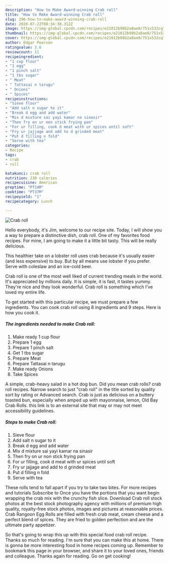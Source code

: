 ```yaml
---
description: "How to Make Award-winning Crab roll"
title: "How to Make Award-winning Crab roll"
slug: 296-how-to-make-award-winning-crab-roll
date: 2020-07-22T08:34:30.312Z
image: https://img-global.cpcdn.com/recipes/e21012b98b2a8ae0/751x532cq70/crab-roll-recipe-main-photo.jpg
thumbnail: https://img-global.cpcdn.com/recipes/e21012b98b2a8ae0/751x532cq70/crab-roll-recipe-main-photo.jpg
cover: https://img-global.cpcdn.com/recipes/e21012b98b2a8ae0/751x532cq70/crab-roll-recipe-main-photo.jpg
author: Edgar Pearson
ratingvalue: 3.6
reviewcount: 11
recipeingredient:
- "1 cup flour"
- "1 egg"
- "1 pinch salt"
- "1 tbs sugar"
- " Meat"
- " Tattasai n tarugu"
- " Onions"
- " Spices"
recipeinstructions:
- "Sieve flour"
- "Add salt n sugar to it"
- "Break d egg and add water"
- "Mix d mixture sai yayi kamar na sinasir"
- "Then fry on ur non stick frying pan"
- "For ur filling, cook d meat with ur spices until soft"
- "Fry ur jajjage and add to d grinded meat"
- "Put d filling n fold"
- "Serve with tea"
categories:
- Recipe
tags:
- crab
- roll

katakunci: crab roll 
nutrition: 230 calories
recipecuisine: American
preptime: "PT14M"
cooktime: "PT37M"
recipeyield: "1"
recipecategory: Lunch

---
```



![Crab roll](https://img-global.cpcdn.com/recipes/e21012b98b2a8ae0/751x532cq70/crab-roll-recipe-main-photo.jpg)

Hello everybody, it's Jim, welcome to our recipe site. Today, I will show you a way to prepare a distinctive dish, crab roll. One of my favorites food recipes. For mine, I am going to make it a little bit tasty. This will be really delicious.

This healthier take on a lobster roll uses crab because it&#39;s usually easier (and less expensive) to buy. But by all means use lobster if you prefer. Serve with coleslaw and an ice-cold beer.

Crab roll is one of the most well liked of current trending meals in the world. It's appreciated by millions daily. It is simple, it is fast, it tastes yummy. They're nice and they look wonderful. Crab roll is something which I've loved my entire life.


To get started with this particular recipe, we must prepare a few ingredients. You can cook crab roll using 8 ingredients and 9 steps. Here is how you cook it.

<!--inarticleads1-->

##### The ingredients needed to make Crab roll:

1. Make ready 1 cup flour
1. Prepare 1 egg
1. Prepare 1 pinch salt
1. Get 1 tbs sugar
1. Prepare  Meat
1. Prepare  Tattasai n tarugu
1. Make ready  Onions
1. Take  Spices


A simple, crab-heavy salad in a hot dog bun. Did you mean crab rolls? crab roll recipes. Narrow search to just &#34;crab roll&#34; in the title sorted by quality sort by rating or Advanced search. Crab is just as delicious on a buttery toasted bun, especially when amped up with mayonnaise, lemon, Old Bay Crab Rolls. this link is to an external site that may or may not meet accessibility guidelines. 

<!--inarticleads2-->

##### Steps to make Crab roll:

1. Sieve flour
1. Add salt n sugar to it
1. Break d egg and add water
1. Mix d mixture sai yayi kamar na sinasir
1. Then fry on ur non stick frying pan
1. For ur filling, cook d meat with ur spices until soft
1. Fry ur jajjage and add to d grinded meat
1. Put d filling n fold
1. Serve with tea


These rolls tend to fall apart if you try to take two bites. For more recipes and tutorials Subscribe to Once you have the portions that you want begin wrapping the crab mix with the crunchy fish slice. Download Crab roll stock photos at the best stock photography agency with millions of premium high quality, royalty-free stock photos, images and pictures at reasonable prices. Crab Rangoon Egg Rolls are filled with fresh crab meat, cream cheese and a perfect blend of spices. They are fried to golden perfection and are the ultimate party appetizer. 

So that's going to wrap this up with this special food crab roll recipe. Thanks so much for reading. I'm sure that you can make this at home. There is gonna be more interesting food in home recipes coming up. Remember to bookmark this page in your browser, and share it to your loved ones, friends and colleague. Thanks again for reading. Go on get cooking!
